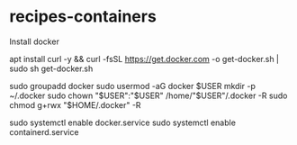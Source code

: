 # recipes-containers

Install docker

apt install curl -y  && curl -fsSL https://get.docker.com -o get-docker.sh | sudo sh get-docker.sh

sudo groupadd docker
sudo usermod -aG docker $USER
mkdir -p ~/.docker
sudo chown "$USER":"$USER" /home/"$USER"/.docker -R
sudo chmod g+rwx "$HOME/.docker" -R

sudo systemctl enable docker.service
sudo systemctl enable containerd.service

